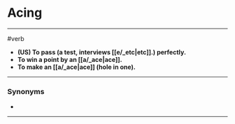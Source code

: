 # Acing
---
#verb
- **(US) To pass (a test, interviews [[e/_etc|etc]].) perfectly.**
- **To win a point by an [[a/_ace|ace]].**
- **To make an [[a/_ace|ace]] (hole in one).**
---
### Synonyms
- 
---
